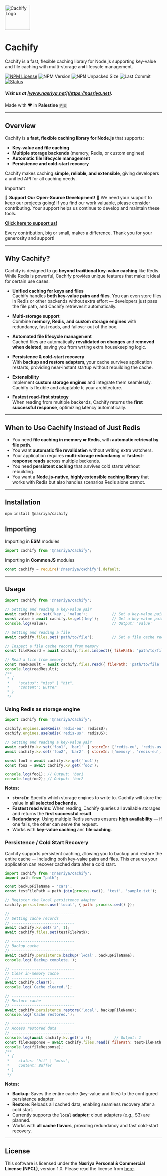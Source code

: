 <img src="./.github/assets/Cachify_Full_Logo.svg" height="80px" alt="Cachify Logo" center>

# Cachify
Cachify is a fast, flexible caching library for Node.js supporting key-value and file caching with multi-storage and lifecycle management.

[![NPM License](https://img.shields.io/npm/l/%40nasriya%2Fcachify?color=lightgreen)](https://github.com/nasriyasoftware/Cachify?tab=License-1-ov-file) ![NPM Version](https://img.shields.io/npm/v/%40nasriya%2Fcachify) ![NPM Unpacked Size](https://img.shields.io/npm/unpacked-size/%40nasriya%2Fcachify) ![Last Commit](https://img.shields.io/github/last-commit/nasriyasoftware/Cachify.svg) [![Status](https://img.shields.io/badge/Status-Stable-lightgreen.svg)](link-to-your-status-page)

##### Visit us at [www.nasriya.net](https://nasriya.net).

Made with ❤️ in **Palestine** 🇵🇸

___
## Overview

Cachify is a **fast, flexible caching library for Node.js** that supports:

- **Key-value and file caching**  
- **Multiple storage backends** (memory, Redis, or custom engines)  
- **Automatic file lifecycle management**  
- **Persistence and cold-start recovery**  

Cachify makes caching **simple, reliable, and extensible**, giving developers a unified API for all caching needs.

> [!IMPORTANT]
> 
> 🌟 **Support Our Open-Source Development!** 🌟
> We need your support to keep our projects going! If you find our work valuable, please consider contributing. Your support helps us continue to develop and maintain these tools.
> 
> **[Click here to support us!](https://fund.nasriya.net/)**
> 
> Every contribution, big or small, makes a difference. Thank you for your generosity and support!

___

## Why Cachify?

Cachify is designed to go **beyond traditional key-value caching** like Redis. While Redis is powerful, Cachify provides unique features that make it ideal for certain use cases:

- **Unified caching for keys and files**  
  Cachify handles **both key-value pairs and files**. You can even store files in Redis or other backends without extra effort — developers just pass the file path, and Cachify retrieves it automatically.

- **Multi-storage support**  
  Combine **memory, Redis, and custom storage engines** with redundancy, fast reads, and failover out of the box.

- **Automated file lifecycle management**  
  Cached files are automatically **revalidated on changes** and **removed when deleted**, saving you from writing extra housekeeping logic.

- **Persistence & cold-start recovery**  
  With **backup and restore adapters**, your cache survives application restarts, providing near-instant startup without rebuilding the cache.

- **Extensibility**  
  Implement **custom storage engines** and integrate them seamlessly. Cachify is flexible and adaptable to your architecture.

- **Fastest read-first strategy**  
  When reading from multiple backends, Cachify returns the **first successful response**, optimizing latency automatically.

---

## When to Use Cachify Instead of Just Redis

- You need **file caching in memory or Redis**, with **automatic retrieval by file path**.  
- You want **automatic file revalidation** without writing extra watchers.  
- Your application requires **multi-storage redundancy** or **fastest-response reads** across multiple backends.  
- You need **persistent caching** that survives cold starts without rebuilding.  
- You want a **Node.js-native, highly extensible caching library** that works with Redis but also handles scenarios Redis alone cannot.

---
## Installation

```bash
npm install @nasriya/cachify
```

## Importing
Importing in **ESM** modules
```js
import cachify from '@nasriya/cachify';
```

Importing in **CommonJS** modules
```js
const cachify = require('@nasriya/cachify').default;
```
---

## Usage
```js
import cachify from '@nasriya/cachify';

// Setting and reading a key-value pair
await cachify.kv.set('key', 'value');           // Set a key-value pair in memory
const value = await cachify.kv.get('key');      // Get a key-value pair from memory
console.log(value);                             // Output: 'value'

// Setting and reading a file
await cachify.files.set('path/to/file');        // Set a file cache record in memory

// Inspect a file cache record from memory
const fileRecord = await cachify.files.inspect({ filePath: 'path/to/file' });

// Read a file from memory
const readResult = await cachify.files.read({ filePath: 'path/to/file' }); 
console.log(readResult);
/**
 * {
 *    "status": "miss" | "hit",
 *    "content": Buffer
 * }
 */
```

### Using Redis as storage engine
```js
import cachify from '@nasriya/cachify';

cachify.engines.useRedis('redis-eu', redisEU);
cachify.engines.useRedis('redis-us', redisUS);

// Setting and reading a key-value pair
await cachify.kv.set('foo1', 'bar1', { storeIn: ['redis-eu', 'redis-us'] });
await cachify.kv.set('foo2', 'bar2', { storeIn: ['memory', 'redis-eu', 'redis-us'] });

const foo1 = await cachify.kv.get('foo1');
const foo2 = await cachify.kv.get('foo2');

console.log(foo1); // Output: 'bar1'
console.log(foo2); // Output: 'bar2'
```

**Notes:**
- **`storeIn`**: Specify which storage engines to write to. Cachify will store the value in **all selected backends**.  
- **Fastest read wins**: When reading, Cachify queries all available storages and returns the **first successful result**.  
- **Redundancy**: Using multiple Redis servers ensures **high availability** — if one fails, the other can serve the request.  
- Works with **key-value caching** and **file caching**.

### Persistence / Cold Start Recovery
Cachify supports persistent caching, allowing you to backup and restore the entire cache — including both key-value pairs and files. This ensures your application can recover cached data after a cold start.

```js
import cachify from '@nasriya/cachify';
import path from "path";

const backupFileName = 'cars';
const testFilePath = path.join(process.cwd(), 'test', 'sample.txt');

// Register the local persistence adapter
cachify.persistence.use('local', { path: process.cwd() });

// ----------------------------
// Setting cache records
// ----------------------------
await cachify.kv.set('a', 1);
await cachify.files.set(testFilePath);

// ----------------------------
// Backup cache
// ----------------------------
await cachify.persistence.backup('local', backupFileName);
console.log('Backup complete.');

// ----------------------------
// Clear in-memory cache
// ----------------------------
await cachify.clear();
console.log('Cache cleared.');

// ----------------------------
// Restore cache
// ----------------------------
await cachify.persistence.restore('local', backupFileName);
console.log('Cache restored.');

// ----------------------------
// Access restored data
// ----------------------------
console.log(await cachify.kv.get('a'));          // Output: 1
const fileResponse = await cachify.files.read({ filePath: testFilePath });
console.log(fileResponse);
/**
 * {
 *    status: "hit" | "miss",
 *    content: Buffer
 * }
 */
```

**Notes:**
- **Backup**: Saves the entire cache (key-value and files) to the configured persistence adapter.  
- **Restore**: Reloads all cached data, enabling seamless recovery after a cold start.  
- Currently supports the **`local` adapter**; cloud adapters (e.g., S3) are planned.  
- Works with **all cache flavors**, providing redundancy and fast cold-start recovery.

___
## License
This software is licensed under the **Nasriya Personal & Commercial License (NPCL)**, version 1.0.
Please read the license from [here](https://github.com/nasriyasoftware/Cachify?tab=License-1-ov-file).